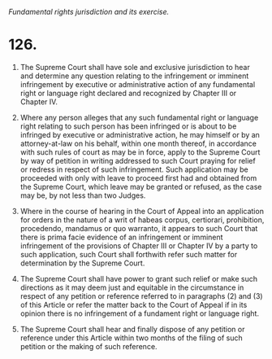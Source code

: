 *Fundamental rights jurisdiction and its exercise.*

# 126.

1. The Supreme Court shall have sole and exclusive jurisdiction to hear and determine any question relating to the infringement or imminent infringement by executive or administrative action of any fundamental right or language right declared and recognized by Chapter III or Chapter IV.

2. Where any person alleges that any such fundamental right or language right relating to such person has been infringed or is about to be infringed by executive or administrative action, he may himself or by an attorney-at-law on his behalf, within one month thereof, in accordance with such rules of court as may be in force, apply to the Supreme Court by way of petition in writing addressed to such Court praying for relief or redress in respect of such infringement. Such application may be proceeded with only with leave to proceed first had and obtained from the Supreme Court, which leave may be granted or refused, as the case may be, by not less than two Judges.

3. Where in the course of hearing in the Court of Appeal into an application for orders in the nature of a writ of habeas corpus, certiorari, prohibition, procedendo, mandamus or quo warranto, it appears to such Court that there is prima facie evidence of an infringement or imminent infringement of the provisions of Chapter III or Chapter IV by a party to such application, such Court shall forthwith refer such matter for determination by the Supreme Court.

4. The Supreme Court shall have power to grant such relief or make such directions as it may deem just and equitable in the circumstance in respect of any petition or reference referred to in paragraphs (2) and (3) of this Article or refer the matter back to the Court of Appeal if in its opinion there is no infringement of a fundament right or language right.

5. The Supreme Court shall hear and finally dispose of any petition or reference under this Article within two months of the filing of such petition or the making of such reference.